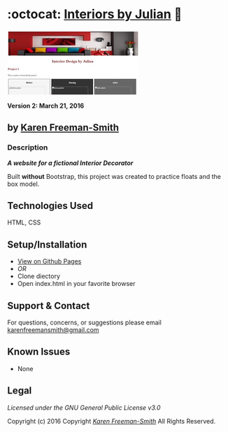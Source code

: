 # :octocat: [Interiors by Julian](http://karenfreemansmith.github.io/decorator) :bamboo:
![project screenshot](/img/screenshot.jpg)

__Version 2: March 21, 2016__

## by [Karen Freeman-Smith](http://karenfreemansmith.github.io)

### Description
__*A website for a fictional Interior Decorator*__

Built **without** Bootstrap, this project was created to practice floats and the box model.

## Technologies Used
HTML, CSS

## Setup/Installation
* [View on Github Pages](https://karenfreemansmith.github.io/EpicIntroWk1-PetWebsite)
* _OR_
* Clone diectory 
* Open index.html in your favorite browser

## Support & Contact
For questions, concerns, or suggestions please email karenfreemansmith@gmail.com

## Known Issues
* None

## Legal
*Licensed under the GNU General Public License v3.0*

Copyright (c) 2016 Copyright _[Karen Freeman-Smith](https://karenfreemansmith.github.io)_ All Rights Reserved.
